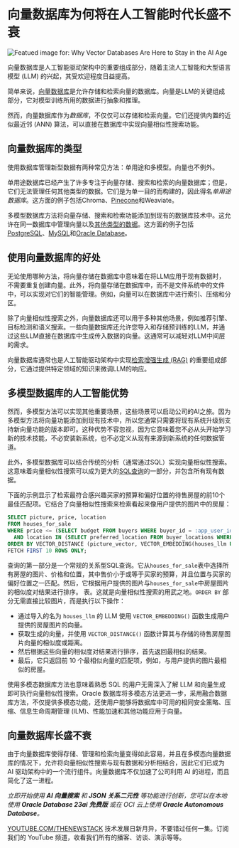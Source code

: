 # 向量数据库为何将在人工智能时代长盛不衰

![Featued image for: Why Vector Databases Are Here to Stay in the AI Age](https://cdn.thenewstack.io/media/2025/01/e9ed1c3b-why-vector-databases-are-here-stay-ai-age-1024x576.jpg)

向量数据库是人工智能驱动架构中的重要组成部分，随着主流人工智能和大型语言模型 (LLM) 的兴起，其受欢迎程度日益提高。

简单来说，[向量数据库](https://thenewstack.io/vector-processing-understand-this-new-revolution-in-search/)是允许存储和检索向量的数据库。向量是LLM的关键组成部分，它对模型训练所用的数据进行抽象和推理。

然而，向量数据库作为*数据库*，不仅仅可以存储和检索向量。它们还提供内置的近似最近邻 (ANN) 算法，可以直接在数据库中实现向量相似性搜索功能。

## 向量数据库的类型

使用数据库管理新型数据有两种常见方法：单用途和多模型。向量也不例外。

单用途数据库已经产生了许多专注于向量存储、搜索和检索的向量数据库；但是，它们无法管理任何其他类型的数据。它们是为单一目的而构建的，因此得名*单用途数据库*。这方面的例子包括Chroma、[Pinecone](https://www.pinecone.io/?utm_content=inline+mention)和Weaviate。

多模型数据库方法将向量存储、搜索和检索功能添加到现有的数据库技术中。这允许在同一数据库中管理向量以及[其他类型的数据](https://thenewstack.io/what-data-type-should-you-use-for-storing-monetary-values_2/)。这方面的例子包括[PostgreSQL](https://roadmap.sh/postgresql-dba)、[MySQL](https://thenewstack.io/a-cheat-sheet-to-database-access-control-mysql/)和[Oracle Database](https://www.oracle.com/database/)。

## 使用向量数据库的好处

无论使用哪种方法，将向量存储在数据库中意味着在将LLM应用于现有数据时，不需要重复创建向量。此外，将向量存储在数据库中，而不是文件系统中的文件中，可以实现对它们的智能管理。例如，向量可以在数据库中进行索引、压缩和分区。

除了向量相似性搜索之外，向量数据库还可以用于多种其他场景，例如推荐引擎、目标检测和语义搜索。一些向量数据库还允许您导入和存储预训练的LLM，并通过这些LLM直接在数据库中生成传入数据的向量。这通常可以减轻对LLM中间层的需求。

向量数据库通常也是人工智能驱动架构中实现[检索增强生成 (RAG)](https://thenewstack.io/using-sql-powered-rag-to-better-analyze-database-data-with-genai/) 的重要组成部分，它通过提供特定领域的知识来微调LLM的响应。

## 多模型数据库的人工智能优势

然而，多模型方法可以实现其他重要场景，这些场景可以启动公司的AI之旅。因为多模型方法将向量功能添加到现有技术中，所以您通常只需要将现有系统升级到支持新向量功能的版本即可。这种优势不容忽视，因为它意味着您不必从头开始学习新的技术技能，不必安装新系统，也不必定义从现有来源到新系统的任何数据管道。

此外，多模型数据库可以结合传统的分析（通常通过SQL）实现向量相似性搜索。这意味着向量相似性搜索可以成为更大的[SQL查询](https://thenewstack.io/how-to-write-sql-queries)的一部分，并包含所有现有数据。

下面的示例显示了检索最符合感兴趣买家的预算和偏好位置的待售房屋的前10个最佳匹配项。它结合了向量相似性搜索来检索看起来像用户提供的图片中的房屋：

```sql
SELECT picture, price, location 
FROM houses_for_sale 
WHERE price <= (SELECT budget FROM buyers WHERE buyer_id = :app_user_id) 
  AND location IN (SELECT preferred_location FROM buyer_locations WHERE buyer_id = :app_user_id) 
ORDER BY VECTOR_DISTANCE (picture_vector, VECTOR_EMBEDDING(houses_llm USING :app_input_picture)) 
FETCH FIRST 10 ROWS ONLY;
```

查询的第一部分是一个常规的关系型SQL查询。它从`houses_for_sale`表中选择所有房屋的图片、价格和位置，其中售价小于或等于买家的预算，并且位置与买家的偏好位置之一匹配。然后，它根据用户提供的图片与`houses_for_sale`中房屋图片的相似度对结果进行排序。
表。这就是向量相似性搜索的用武之地。`ORDER BY` 部分无需直接比较图片，而是执行以下操作：

- 通过导入的名为 `houses_llm` 的 LLM 使用 `VECTOR_EMBEDDING()` 函数生成用户提供的房屋图片的向量。
- 获取生成的向量，并使用 `VECTOR_DISTANCE()` 函数计算其与存储的待售房屋图片向量的相似度或距离。
- 然后根据这些向量的相似度对结果进行排序，首先返回最相似的结果。
- 最后，它只返回前 10 个最相似向量的匹配项，例如，与用户提供的图片最相似的房屋。

使用多模态数据库方法也意味着熟悉 SQL 的用户无需深入了解 LLM 和向量生成即可执行向量相似性搜索。Oracle 数据库将多模态方法更进一步，采用融合数据库方法，不仅提供多模态功能，还使用户能够将数据库中可用的相同安全策略、压缩、信息生命周期管理 (ILM)、性能加速和其他功能应用于向量。

## 向量数据库长盛不衰

由于向量数据库使得存储、管理和检索向量变得如此容易，并且在多模态向量数据库的情况下，允许将向量相似性搜索与现有数据和分析相结合，因此它们已成为 AI 驱动架构中的一个流行组件。向量数据库不仅加速了公司利用 AI 的进程，而且简化了这一进程。

*立即开始使用 **AI 向量搜索** 和 **JSON 关系二元性** 等功能进行创新，您可以在本地使用 **Oracle Database 23ai 免费版** 或在 OCI 云上使用 **Oracle Autonomous Database**。*

[YOUTUBE.COM/THENEWSTACK](https://youtube.com/thenewstack?sub_confirmation=1)
技术发展日新月异，不要错过任何一集。订阅我们的 YouTube 频道，收看我们所有的播客、访谈、演示等等。